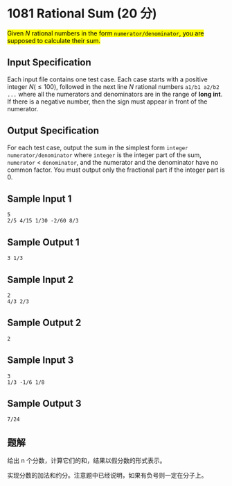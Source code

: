 # 1081 Rational Sum (20 分)

<mark>Given $N$ rational numbers in the form `numerator/denominator`, you are supposed to calculate their sum.</mark>

## Input Specification

Each input file contains one test case. Each case starts with a positive integer $N (≤100)$, followed in the next line $N$ rational numbers `a1/b1 a2/b2 ...` where all the numerators and denominators are in the range of **long int**. If there is a negative number, then the sign must appear in front of the numerator.

## Output Specification

For each test case, output the sum in the simplest form `integer numerator/denominator` where `integer` is the integer part of the sum, `numerator` < `denominator`, and the numerator and the denominator have no common factor. You must output only the fractional part if the integer part is 0.

## Sample Input 1

    5
    2/5 4/15 1/30 -2/60 8/3

## Sample Output 1

    3 1/3

## Sample Input 2

    2
    4/3 2/3

## Sample Output 2

    2

## Sample Input 3

    3
    1/3 -1/6 1/8

## Sample Output 3

    7/24

## 题解

给出 n 个分数，计算它们的和，结果以假分数的形式表示。

实现分数的加法和约分。注意题中已经说明，如果有负号则一定在分子上。
